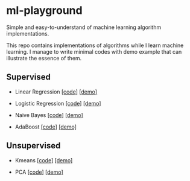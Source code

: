 # ml-playground

Simple and easy-to-understand of machine learning algorithm implementations.

This repo contains implementations of algorithms while I learn machine learning. I manage to write minimal codes with demo example that can illustrate the essence of them.

## Supervised

- Linear Regression [[code]](supervised/linear_regression.py) [[demo]](linear_regression.ipynb)

- Logistic Regression [[code]](supervised/logistic_regression.py) [[demo]](logistic_regression.ipynb)

- Naive Bayes [[code]](supervised/naive_bayes.py) [[demo]](naive_bayes.ipynb)

- AdaBoost [[code]](supervised/adaboost.py) [[demo]](adaboost.ipynb)

## Unsupervised

- Kmeans [[code]](unsupervised/kmeans.py) [[demo]](kmeans.ipynb)

- PCA [[code]](unsupervised/pca.py) [[demo]](pca.ipynb)
